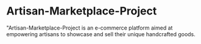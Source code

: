 # Artisan-Marketplace-Project
"Artisan-Marketplace-Project is an e-commerce platform aimed at empowering artisans to showcase and sell their unique handcrafted goods. 
